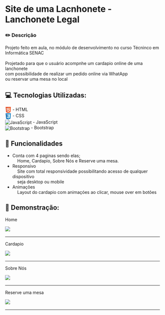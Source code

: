 # Site de uma Lacnhonete - Lanchonete Legal


   ### ✏️ Descrição
   Projeto feito em aula, no módulo de desenvolvimento no curso Técninco em Informática SENAC <br>
   <br>
   Projetado para que o usuário acompnhe um cardapio online de uma lanchonete <br>
   com possibilidade de realizar um pedido online via WhatApp<br>
   ou reservar uma mesa no local

## 💻 Tecnologias Utilizadas:

<img align="center" alt="HTML" height="20" width="20" src="https://raw.githubusercontent.com/devicons/devicon/master/icons/html5/html5-original.svg"> - HTML <br>
<img align="center" alt="CSS" height="20" width="20" src="https://raw.githubusercontent.com/devicons/devicon/master/icons/css3/css3-original.svg"> - CSS <br>
<img align="center" alt="JavaScript" height="20" width="20" src="https://cdn.discordapp.com/attachments/879870124813856819/901961530839531580/javascript-map-javascript-javascript-icon-with-png-892806.png"> - JavaScript <br>
<img align="center" alt="Bootstrap"  width="20" src="https://cdn.discordapp.com/attachments/879870124813856819/931737185135239198/Bootstrap_logo.svg.png"> - Bootstrap

## 🔧 Funcionalidades 
  
- Conta com 4 paginas sendo elas;<br>
&nbsp; &nbsp;  Home, Cardapio, Sobre Nós e Reserve uma mesa.
- Responsivo<br>
&nbsp; &nbsp;  Site com total responsividade possibilitando acesso de qualquer dispositivo<br>
&nbsp; &nbsp;  seja desktop ou mobile
- Animações<br>
&nbsp; &nbsp; Layout do cardapio com animaçóes ao clicar, mouse over em botões


## 📸 Demonstração:
<p float="left">Home</p>
<img src="https://media0.giphy.com/media/dkL5eaywSnCaK9wM5I/giphy.gif?cid=790b7611419e04b277e4876b7f1b75c0e4e4038692e2064a&rid=giphy.gif&ct=g" width="500"/>
<hr>
<p float="left">Cardapio</p>
<img src="https://media0.giphy.com/media/He8Cf0VV3kdtvojymK/giphy.gif?cid=790b7611effb7d0ff4ed884a56c9819c683e8a94091891ff&rid=giphy.gif&ct=g" width="500"/>
<hr>
<p float="left"></p>Sobre Nós</p>
<img src="https://cdn.discordapp.com/attachments/879870124813856819/931732558264295475/unknown.png" width="500"/>
<hr>
<p float="left"></p>Reserve uma mesa</p>
<img src="https://cdn.discordapp.com/attachments/879870124813856819/931733140471423006/unknown.png" width="500"/>
<hr>
